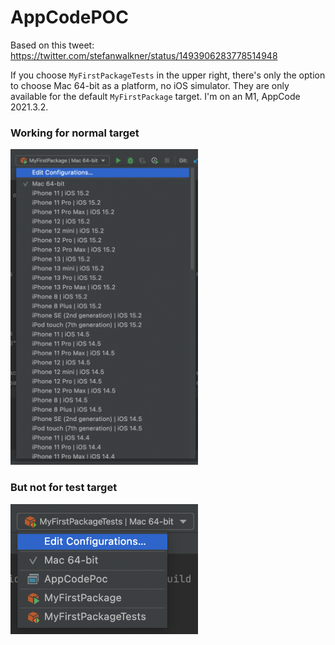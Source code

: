 # AppCodePOC

Based on this tweet: https://twitter.com/stefanwalkner/status/1493906283778514948

If you choose `MyFirstPackageTests` in the upper right, there's only the option to choose Mac 64-bit as a platform, no iOS simulator. They are only available for the default `MyFirstPackage` target. I'm on an M1, AppCode 2021.3.2.

<h3>Working for normal target</h3>
<img src="screenshots/MyFirstPackage.png" width="300" />

<h3>But not for test target</h3>
<img src="screenshots/MyFirstPackageTests.png" width="300" />
